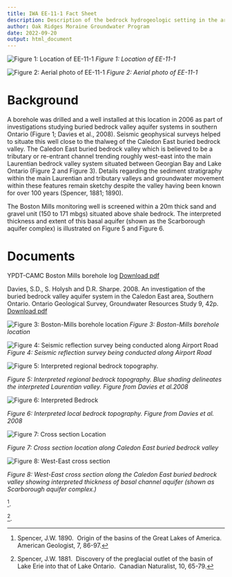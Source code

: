 ```yaml
---
title: IWA EE-11-1 Fact Sheet
description: Description of the bedrock hydrogeologic setting in the area of IWA EE-11-1
author: Oak Ridges Moraine Groundwater Program
date: 2022-09-20
output: html_document
---
```

![*Figure 1: Location of EE-11-1*](Images/ee%2011%20cover.png)
_Figure 1: Location of EE-11-1_

![*Figure 2: Aerial photo of EE-11-1*](Images/ee%2011%20cover.png)
_Figure 2: Aerial photo of EE-11-1_

# Background

A borehole was drilled and a well installed at this location in 2006 as part of investigations studying buried bedrock valley aquifer systems in southern Ontario (Figure 1; Davies et al., 2008).  Seismic geophysical surveys helped to situate this well close to the thalweg of the Caledon East buried bedrock valley.  The Caledon East buried bedrock valley which is believed to be a tributary or re-entrant channel trending roughly west-east into the main Laurentian bedrock valley system situated between Georgian Bay and Lake Ontario (Figure 2 and Figure 3).  Details regarding the sediment stratigraphy within the main Laurentian and tributary valleys and groundwater movement within these features remain sketchy despite the valley having been known for over 100 years (Spencer, 1881; 1890).

The Boston Mills monitoring well is screened within a 20m thick sand and gravel unit (150 to 171 mbgs) situated above shale bedrock.  The interpreted thickness and extent of this basal aquifer (shown as the Scarborough aquifer complex) is illustrated on Figure 5 and Figure 6.

# Documents
YPDT-CAMC Boston Mills borehole log [Download pdf](PDFS/BostonMills%20BH.jpg)​

Davies, S.D., S. Holysh and D.R. Sharpe.  2008.  An investigation of the buried bedrock valley aquifer system in the Caledon East area, Southern Ontario.  Ontario Geological Survey, Groundwater Resources Study 9, 42p. [Download pdf](PDFS/Davies%20et%20al_2008_An%20Investigation%20of%20the%20Buried%20Bedrock%20Valley%20Aquifer%20System_5286.pdf)

![*Figure 3: Boston-Mills borehole location*](Images/boston_1.png)
_Figure 3: Boston-Mills borehole location_


![*Figure 4: Seismic reflection survey being conducted along Airport Road*](Images/boston_seismic.jpg)
_Figure 4: Seismic reflection survey being conducted along Airport Road_


![*Figure 5: Interpreted regional bedrock topography.*](Images/boston_3.png)

_Figure 5: Interpreted regional bedrock topography. Blue shading delineates the interpreted Laurentian valley. Figure from Davies et al.2008_


![*Figure 6: Interpreted Bedrock*](Images/boston_4.png)

_Figure 6: Interpreted local bedrock topography. Figure from Davies et al. 2008_


![*Figure 7: Cross section Location*](Images/boston_5.png)

_Figure 7: Cross section location along Caledon East buried bedrock valley_


![*Figure 8: West-East cross section*](Images/boston_6.png)

_Figure 8: West-East cross section along the Caledon East buried bedrock valley showing interpreted thickness of basal channel aquifer (shown as Scarborough aquifer complex.)_

[^1].

[^2].  

[^1]: Spencer, J.W. 1890.  Origin of the basins of the Great Lakes of America.  American Geologist, 7, 86-97.​
[^2]: Spencer, J.W. 1881.  Discovery of the preglacial outlet of the basin of Lake Erie into that of Lake Ontario.  Canadian Naturalist, 10, 65-79.​
